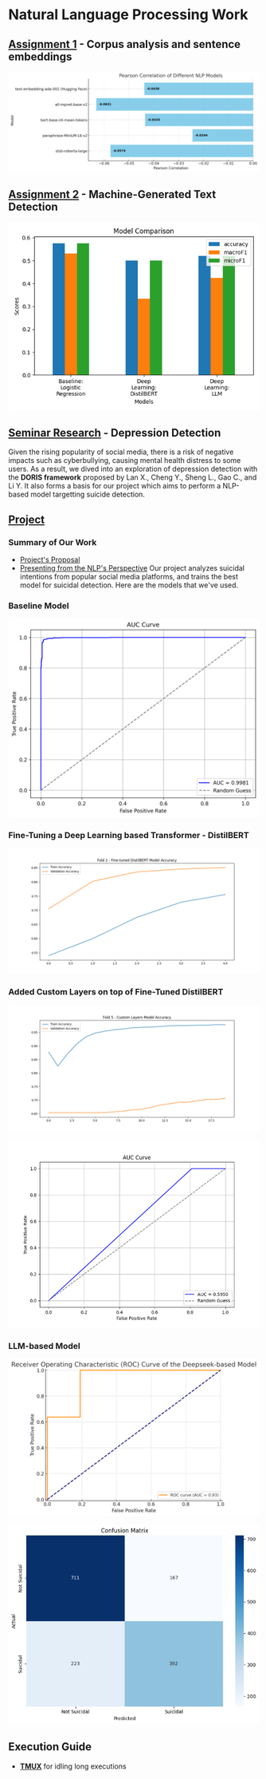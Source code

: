 # Natural Language Processing Work
## [Assignment 1](./Assignment%201/README.md) - Corpus analysis and sentence embeddings

![Assignment 1 Preview](asm1-preview.png)

## [Assignment 2](./Assignment%202/README.md) - Machine-Generated Text Detection

![Assignment 2 Preview](./Assignment%202/models_comparison.png)

## [Seminar Research](./Seminar%20Paper/Paper%20Presentation%20-%20Group%202.pdf) - Depression Detection
Given the rising popularity of social media, there is a risk of negative impacts such as cyberbullying, causing mental health distress to some users. As a result, we dived into an exploration of depression detection with the **DORIS framework** proposed by Lan X., Cheng Y., Sheng L., Gao C., and Li Y. It also forms a basis for our project which aims to perform a NLP-based model targetting suicide detection.

## [Project](./Project/README.md)
### Summary of Our Work
* [Project's Proposal](./Project/CSI5386_Natural_Language_Processing_Project_Proposal.pdf)
* [Presenting from the NLP's Perspective](./Project/Project%20Presentation%20-%20NLP%20Aspects.pdf)
Our project analyzes suicidal intentions from popular social media platforms, and trains the best model for suicidal detection. Here are the models that we've used. 

### Baseline Model
![Project - Baseline Model](./Project/NLP%20Training/Results/baseline_auc_curve.png)

### Fine-Tuning a Deep Learning based Transformer - DistilBERT
![Project - Deep Learning based Fine-Tuning DistilBERT Model's Results](./Project/NLP%20Training/Results/Fine-tuned%20DistilBERT%20accuracy_fold_2.png)
### Added Custom Layers on top of Fine-Tuned DistilBERT
![Project - Deep Learning based Custom Layers](./Project/NLP%20Training/Results/Custom%20Layers_accuracy_fold_5.png)

![Project - Deep Learning based model resulting AUC](./Project/NLP%20Training/Results/model_2_deep_learning_auc_curve.png)

### LLM-based Model
![Project - LLM-Based Model - ROC-AUC](./Project/NLP%20Training/Results/ROC-deepseek.png)

![Project - LLM-based Model - Confusion Matrix](./Project/NLP%20Training/Results/deepseek_confusion_matrix.png)

## Execution Guide
* [**TMUX**](tmux.md) for idling long executions
